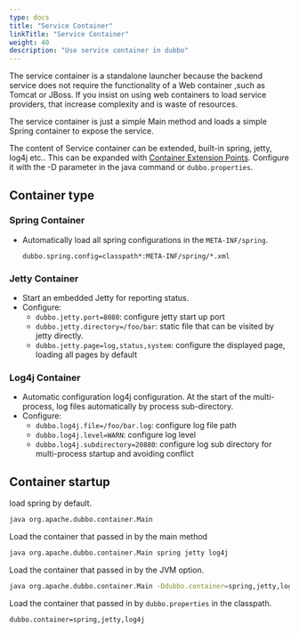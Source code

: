 ```yaml
---
type: docs
title: "Service Container"
linkTitle: "Service Container"
weight: 40
description: "Use service container in dubbo"
---
```


The service container is a standalone launcher because the backend service does not require the functionality of a Web container ,such as Tomcat or JBoss. If you insist on using web containers to load service providers, that increase complexity and is waste of resources.

The service container is just a simple Main method and loads a simple Spring container to expose the service.

The content of Service container can be extended, built-in spring, jetty, log4j etc..  This can be expanded with [Container Extension Points](/en/docs/v2.7/dev/impls/container.html). Configure it with the -D parameter in the java command or `dubbo.properties`.

## Container type

### Spring Container

* Automatically load all spring configurations in the `META-INF/spring`.

    ```properties
    dubbo.spring.config=classpath*:META-INF/spring/*.xml
    ```

### Jetty Container

* Start an embedded Jetty for reporting status.
* Configure:
    * `dubbo.jetty.port=8080`: configure jetty start up port
    * `dubbo.jetty.directory=/foo/bar`: static file that can be visited by jetty directly.
    * `dubbo.jetty.page=log,status,system`: configure the displayed page, loading all pages by default


### Log4j Container

* Automatic configuration log4j configuration. At the start of the multi-process, log files automatically by process sub-directory.
* Configure:
    * `dubbo.log4j.file=/foo/bar.log`: configure log file path
    * `dubbo.log4j.level=WARN`: configure log level
    * `dubbo.log4j.subdirectory=20880`: configure log sub directory for multi-process startup and avoiding conflict

## Container startup

load spring by default.

```sh
java org.apache.dubbo.container.Main
```

Load the container that passed in by the main method

```sh
java org.apache.dubbo.container.Main spring jetty log4j
```

Load the container that passed in by the JVM option.


```sh
java org.apache.dubbo.container.Main -Ddubbo.container=spring,jetty,log4j
```

Load the container that passed in by `dubbo.properties` in the classpath.

```
dubbo.container=spring,jetty,log4j
```
